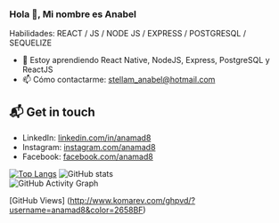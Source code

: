 


### Hola 👋, Mi nombre es Anabel

Habilidades:  REACT / JS / NODE JS / EXPRESS / POSTGRESQL / SEQUELIZE
- 🌱 Estoy aprendiendo React Native, NodeJS, Express, PostgreSQL y ReactJS 
- 📫 Cómo contactarme: stellam_anabel@hotmail.com 



## 📬 Get in touch
- LinkedIn: [linkedin.com/in/anamad8](https://www.linkedin.com/in/anabel-amad-/)
- Instagram: [instagram.com/anamad8](https://www.instagram.com/anabel_amad/)
- Facebook: [facebook.com/anamad8](https://www.facebook.com/stellamaris.amad)


[![Top Langs](https://github-readme-stats.vercel.app/api/top-langs/?username=anamad8)](https://github.com/anuraghazra/github-readme-stats)
![GitHub stats](https://github-readme-stats.vercel.app/api?username=anamad8&show_icons=true)  
![GitHub Activity Graph](https://activity-graph.herokuapp.com/graph?username=anamad8)

[GitHub Views] (http://www.komarev.com/ghpvd/?username=anamad8&color=2658BF)
